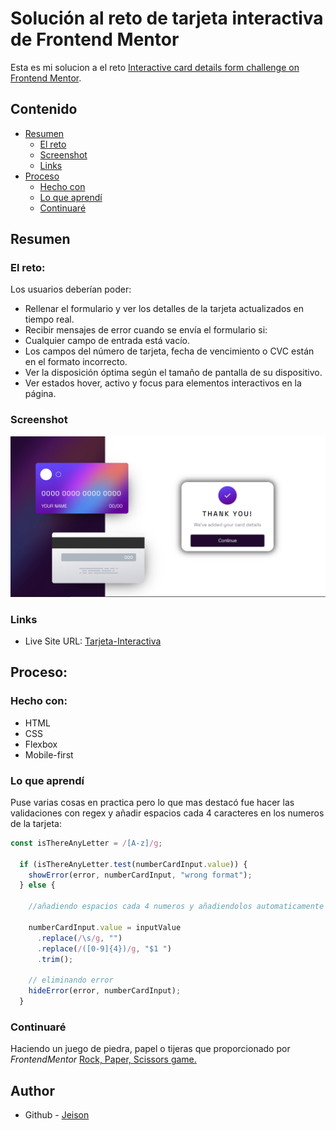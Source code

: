 # Solución al reto de tarjeta interactiva de Frontend Mentor

Esta es mi solucion a el reto [Interactive card details form challenge on Frontend Mentor](https://www.frontendmentor.io/challenges/interactive-card-details-form-XpS8cKZDWw). 

## Contenido

- [Resumen](#resumen)
  - [El reto](#el-reto)
  - [Screenshot](#screenshot)
  - [Links](#links)
- [Proceso](#proceso)
  - [Hecho con](#hecho-con)
  - [Lo que aprendí](#lo-que-aprendí)
  - [Continuaré](#continuaré)


## Resumen

### El reto:

Los usuarios deberían poder:

- Rellenar el formulario y ver los detalles de la tarjeta actualizados en tiempo real.
- Recibir mensajes de error cuando se envía el formulario si:
 - Cualquier campo de entrada está vacío.
 - Los campos del número de tarjeta, fecha de vencimiento o CVC están en el formato incorrecto.
- Ver la disposición óptima según el tamaño de pantalla de su dispositivo.
- Ver estados hover, activo y focus para elementos interactivos en la página.

### Screenshot

![demo](./screenshot.png)


### Links


- Live Site URL: [Tarjeta-Interactiva](https://interactive-frontmentor.netlify.app/)

## Proceso:

### Hecho con:

- HTML
- CSS
- Flexbox
- Mobile-first


### Lo que aprendí

Puse varias cosas en practica pero lo que mas destacó fue 
hacer las validaciones con regex y añadir espacios cada 4 caracteres en los numeros de la tarjeta:
```js
const isThereAnyLetter = /[A-z]/g;

  if (isThereAnyLetter.test(numberCardInput.value)) {
    showError(error, numberCardInput, "wrong format");
  } else {
  
    //añadiendo espacios cada 4 numeros y añadiendolos automaticamente
    
    numberCardInput.value = inputValue
      .replace(/\s/g, "")
      .replace(/([0-9]{4})/g, "$1 ")
      .trim();
      
    // eliminando error
    hideError(error, numberCardInput);
  }
```





### Continuaré

Haciendo un juego de piedra, papel o tijeras que proporcionado por *FrontendMentor* [Rock, Paper, Scissors game.](https://www.frontendmentor.io/challenges/rock-paper-scissors-game-pTgwgvgH)


## Author

- Github - [Jeison](https://github.com/JasonPWR)